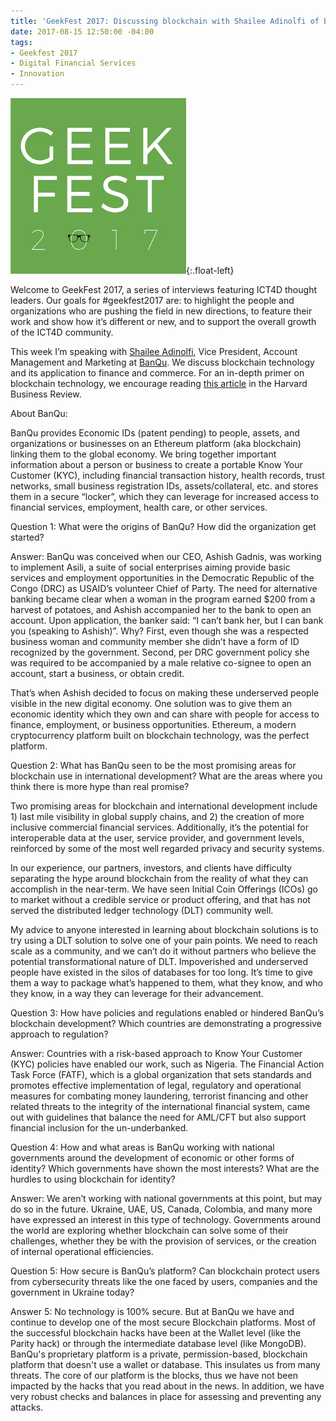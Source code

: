```yaml
---
title: 'GeekFest 2017: Discussing blockchain with Shailee Adinolfi of BanQu'
date: 2017-08-15 12:50:00 -04:00
tags:
- Geekfest 2017
- Digital Financial Services
- Innovation
---
```


![geek fest logo](/uploads/geek%20fest%20smallest.jpg?download){:.float-left}

Welcome to GeekFest 2017, a series of interviews featuring ICT4D thought leaders. Our goals for #geekfest2017 are: to highlight the people and organizations who are pushing the field in new directions, to feature their work and show how it’s different or new, and to support the overall growth of the ICT4D community.

This week I’m speaking with [Shailee Adinolfi](http://www.banquapp.com/about/team/), Vice President, Account Management and Marketing at [BanQu](http://www.banquapp.com/). We discuss blockchain technology and its application to finance and commerce. For an in-depth primer on blockchain technology, we encourage reading [this article](https://hbr.org/2017/01/the-truth-about-blockchain) in the Harvard Business Review. 

About BanQu: 

BanQu provides Economic IDs (patent pending) to people, assets, and organizations or businesses on an Ethereum platform (aka blockchain) linking them to the global economy. We bring together important information about a person or business to create a portable Know Your Customer (KYC), including financial transaction history, health records, trust networks, small business registration IDs, assets/collateral, etc. and stores them in a secure “locker”, which they can leverage for increased access to financial services, employment, health care, or other services.


Question 1: What were the origins of BanQu? How did the organization get started?

Answer: BanQu was conceived when our CEO, Ashish Gadnis, was working to implement Asili, a suite of social enterprises aiming provide basic services and employment opportunities in the Democratic Republic of the Congo (DRC) as USAID’s volunteer Chief of Party. The need for alternative banking became clear when a woman in the program earned $200 from a harvest of potatoes, and
Ashish accompanied her to the bank to open an account. Upon application, the banker said: “I can’t bank her, but I can bank you (speaking to Ashish)”. Why? First, even though she was a respected business woman and community member she didn’t have a form of ID recognized by the government. Second, per DRC government policy she was required to be accompanied by a male relative co-signee to open an account, start a business, or obtain credit.

That’s when Ashish decided to focus on making these underserved people visible in the new digital economy. One solution was to give them an economic identity which they own and can share with people for access to finance, employment, or business opportunities. Ethereum, a modern cryptocurrency platform built on blockchain technology, was the perfect platform.

Question 2: What has BanQu seen to be the most promising areas for blockchain use in international development? What are the areas where you think there is more hype than real promise?

Two promising areas for blockchain and international development include 1) last mile visibility in global supply chains, and 2) the creation of more inclusive commercial financial services. Additionally, it’s the potential for interoperable data at the user, service provider, and government levels, reinforced by some of the most well regarded privacy and security systems. 

In our experience, our partners, investors, and clients have difficulty separating the hype around blockchain from the reality of what they can accomplish in the near-term.  We have seen Initial Coin Offerings (ICOs) go to market without a credible service or product offering, and that has not served the distributed ledger technology (DLT) community well. 

My advice to anyone interested in learning about blockchain solutions is to try using a DLT solution to solve one of your pain points. We need to reach scale as a community, and we can’t do it without partners who believe the potential transformational nature of DLT. Impoverished and underserved people have existed in the silos of databases for too long. It’s time to give them a way to package what’s happened to them, what they know, and who they know, in a way they can leverage for their advancement.

Question 3: How have policies and regulations enabled or hindered BanQu’s blockchain development?  Which countries are demonstrating a progressive approach to regulation?

Answer: Countries with a risk-based approach to Know Your Customer (KYC) policies have enabled our work, such as Nigeria. The Financial Action Task Force (FATF), which is a global organization that sets standards and promotes effective implementation of legal, regulatory and operational measures for combating money laundering, terrorist financing and other related threats to the integrity of the international financial system, came out with guidelines that balance the need for AML/CFT but also support financial inclusion for the un-underbanked.

Question 4: How and what areas is BanQu working with national governments around the development of economic or other forms of identity? Which governments have shown the most interests? What are the hurdles to using blockchain for identity? 

Answer: We aren’t working with national governments at this point, but may do so in the future.
Ukraine, UAE, US, Canada, Colombia, and many more have expressed an interest in this type of technology. Governments around the world are exploring whether blockchain can solve some of their challenges, whether they be with the provision of services, or the creation of internal operational efficiencies.

Question 5: How secure is BanQu’s platform?  Can blockchain protect users from cybersecurity threats like the one faced by users, companies and the government in Ukraine today?


Answer 5: No technology is 100% secure. But at BanQu we have and continue to develop one of the most secure Blockchain platforms. Most of the successful blockchain hacks have been at the Wallet level (like the Parity hack) or through the intermediate database level (like MongoDB). BanQu's proprietary platform is a private, permission-based, blockchain platform that doesn't use a wallet or database. This insulates us from many threats. The core of our platform is the blocks, thus we have not been impacted by the hacks that you read about in the news. In addition, we have very robust checks and balances in place for assessing and preventing any attacks. 
